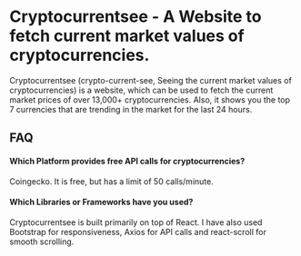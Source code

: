 
# Cryptocurrentsee - A Website to fetch current market values of cryptocurrencies.

Cryptocurrentsee (crypto-current-see, Seeing the current market values of cryptocurrencies)
is a website, which can be used to fetch the current market prices of over 13,000+ cryptocurrencies. Also, it shows you the top 7 currencies that are trending in the market for the last 24 hours.

## FAQ

#### Which Platform provides free API calls for cryptocurrencies?

Coingecko. It is free, but has a limit of 50 calls/minute.

#### Which Libraries or Frameworks have you used?

Cryptocurrentsee is built primarily on top of React. I have also used Bootstrap for responsiveness, Axios for API calls and react-scroll for smooth scrolling.

